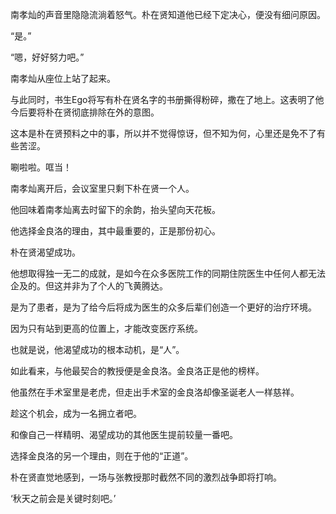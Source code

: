 南孝灿的声音里隐隐流淌着怒气。朴在贤知道他已经下定决心，便没有细问原因。

“是。”

“嗯，好好努力吧。”

南孝灿从座位上站了起来。

与此同时，书生Ego将写有朴在贤名字的书册撕得粉碎，撒在了地上。这表明了他今后要将朴在贤彻底排除在外的意图。

这本是朴在贤预料之中的事，所以并不觉得惊讶，但不知为何，心里还是免不了有些苦涩。

唰啦啦。哐当！

南孝灿离开后，会议室里只剩下朴在贤一个人。

他回味着南孝灿离去时留下的余韵，抬头望向天花板。

他选择金良洛的理由，其中最重要的，正是那份初心。

朴在贤渴望成功。

他想取得独一无二的成就，是如今在众多医院工作的同期住院医生中任何人都无法企及的。但这并非为了个人的飞黄腾达。

是为了患者，是为了给今后将成为医生的众多后辈们创造一个更好的治疗环境。

因为只有站到更高的位置上，才能改变医疗系统。

也就是说，他渴望成功的根本动机，是“人”。

如此看来，与他最契合的教授便是金良洛。金良洛正是他的榜样。

他虽然在手术室里是老虎，但走出手术室的金良洛却像圣诞老人一样慈祥。

趁这个机会，成为一名拥立者吧。

和像自己一样精明、渴望成功的其他医生提前较量一番吧。

选择金良洛的另一个理由，则在于他的“正道”。

朴在贤直觉地感到，一场与张教授那时截然不同的激烈战争即将打响。

‘秋天之前会是关键时刻吧。’